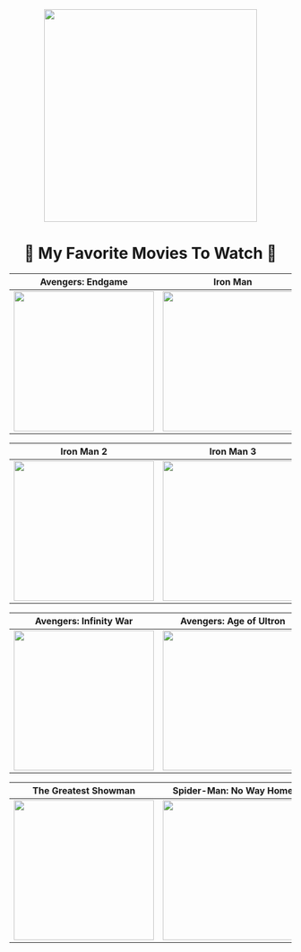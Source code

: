 <div align="center">
  <img width="380" src="https://user-images.githubusercontent.com/62915062/206224617-e1c23379-ceab-4c63-aab7-7a60c21e0897.png">
</div>

<h1 align="center"> 🍁 My Favorite Movies To Watch 🍁 </h1>

<div align="center">

| Avengers: Endgame | Iron Man | Home Alone | Jumanji | 
| :----: | :----: | :----: | :----: |
| <img width="250" src="https://cdn.shopify.com/s/files/1/0057/3728/3618/products/108b520c55e3c9760f77a06110d6a73b_e97cf224-d57f-44e3-8477-4f5479cd746b_500x749.jpg?v=1573616089">      | <img width="250" src="http://www.impawards.com/2008/posters/iron_man_ver3.jpg"> | <img width="250" src="http://www.impawards.com/1990/posters/home_alone_ver1.jpg"> | <img width="250" src="http://www.impawards.com/2017/posters/jumanji_welcome_to_the_jungle_ver2.jpg">

| Iron Man 2 | Iron Man 3 | Rampage | San Andreas | 
| :----: | :----: | :----: | :----: |
| <img width="250" src="http://www.impawards.com/2010/posters/iron_man_two.jpg"> | <img width="250" src="http://www.impawards.com/2013/posters/iron_man_three_ver9.jpg"> | <img width="250" src="http://www.impawards.com/2018/posters/rampage_ver2.jpg"> | <img width="250" src="http://www.impawards.com/2015/posters/san_andreas_ver4.jpg">

| Avengers: Infinity War | Avengers: Age of Ultron | The Avengers | Real Steel | 
| :----: | :----: | :----: | :----: |
| <img width="250" src="http://www.impawards.com/2018/posters/avengers_infinity_war_ver2.jpg"> | <img width="250" src="http://www.impawards.com/2015/posters/avengers_age_of_ultron_ver25.jpg"> | <img width="250" src="http://www.impawards.com/2012/posters/avengers_ver14.jpg"> | <img width="250" src="http://www.impawards.com/2011/posters/real_steel_ver3.jpg">

| The Greatest Showman | Spider-Man: No Way Home | Edge of Tomorrow | The Game Plan | 
| :----: | :----: | :----: | :----: |
| <img width="250" src="http://www.impawards.com/2017/posters/greatest_showman_ver7.jpg"> | <img width="250" src="http://www.impawards.com/2021/posters/spiderman_no_way_home_ver3.jpg"> | <img width="250" src="http://www.impawards.com/2014/posters/edge_of_tomorrow_ver4.jpg"> | <img width="250" src="http://www.impawards.com/2007/posters/game_plan.jpg">

</div>




